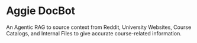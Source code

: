 # Aggie DocBot

An Agentic RAG to source context from Reddit, University Websites, Course Catalogs, and Internal Files to give accurate course-related information.
